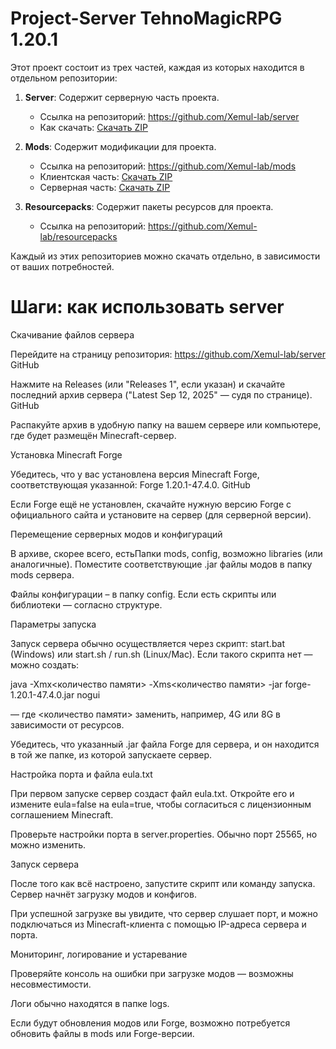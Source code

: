 # Project-Server TehnoMagiсRPG 1.20.1

Этот проект состоит из трех частей, каждая из которых находится в отдельном репозитории:

1. **Server**: Содержит серверную часть проекта.
   - Ссылка на репозиторий: https://github.com/Xemul-lab/server
   - Как скачать: [Скачать ZIP](https://github.com/Xemul-lab/server/releases/download/v1.0/server.1.20.1.zip)

2. **Mods**: Содержит модификации для проекта.
   - Ссылка на репозиторий: https://github.com/Xemul-lab/mods
   - Клиентская часть: [Скачать ZIP](https://github.com/Xemul-lab/mods/releases/download/v1.0/for.client.zip)
   - Серверная часть: [Скачать ZIP](https://github.com/Xemul-lab/mods/releases/download/v1.0/for.server.zip)
3. **Resourcepacks**: Содержит пакеты ресурсов для проекта. 
   - Ссылка на репозиторий: https://github.com/Xemul-lab/resourcepacks

Каждый из этих репозиториев можно скачать отдельно, в зависимости от ваших потребностей.

# Шаги: как использовать server


Скачивание файлов сервера

Перейдите на страницу репозитория: https://github.com/Xemul-lab/server 
GitHub

Нажмите на Releases (или "Releases 1", если указан) и скачайте последний архив сервера ("Latest Sep 12, 2025" — судя по странице). 
GitHub

Распакуйте архив в удобную папку на вашем сервере или компьютере, где будет размещён Minecraft-сервер.

Установка Minecraft Forge

Убедитесь, что у вас установлена версия Minecraft Forge, соответствующая указанной: Forge 1.20.1-47.4.0. 
GitHub

Если Forge ещё не установлен, скачайте нужную версию Forge с официального сайта и установите на сервер (для серверной версии).

Перемещение серверных модов и конфигураций

В архиве, скорее всего, естьПапки mods, config, возможно libraries (или аналогичные). Поместите соответствующие .jar файлы модов в папку mods сервера.

Файлы конфигурации – в папку config. Если есть скрипты или библиотеки — согласно структуре.

Параметры запуска

Запуск сервера обычно осуществляется через скрипт: start.bat (Windows) или start.sh / run.sh (Linux/Mac). Если такого скрипта нет — можно создать:

java -Xmx<количество памяти> -Xms<количество памяти> -jar forge-1.20.1-47.4.0.jar nogui


— где <количество памяти> заменить, например, 4G или 8G в зависимости от ресурсов.

Убедитесь, что указанный .jar файла Forge для сервера, и он находится в той же папке, из которой запускаете сервер.

Настройка порта и файла eula.txt

При первом запуске сервер создаст файл eula.txt. Откройте его и измените eula=false на eula=true, чтобы согласиться с лицензионным соглашением Minecraft.

Проверьте настройки порта в server.properties. Обычно порт 25565, но можно изменить.

Запуск сервера

После того как всё настроено, запустите скрипт или команду запуска. Сервер начнёт загрузку модов и конфигов.

При успешной загрузке вы увидите, что сервер слушает порт, и можно подключаться из Minecraft-клиента с помощью IP-адреса сервера и порта.

Мониторинг, логирование и устаревание

Проверяйте консоль на ошибки при загрузке модов — возможны несовместимости.

Логи обычно находятся в папке logs.

Если будут обновления модов или Forge, возможно потребуется обновить файлы в mods или Forge-версии.
